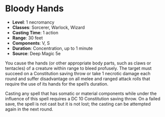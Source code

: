 # Bloody Hands

- **Level**: 1 necromancy
- **Classes**: Sorcerer, Warlock, Wizard
- **Casting Time**: 1 action
- **Range**: 30 feet
- **Components**: V, S
- **Duration**: Concentration, up to 1 minute
- **Source**: Deep Magic 5e

You cause the hands (or other appropriate body parts, such as claws or tentacles) of a creature within range to bleed profusely. The target must succeed on a Constitution saving throw or take 1 necrotic damage each round and suffer disadvantage on all melee and ranged attack rolls that require the use of its hands for the spell’s duration.

Casting any spell that has somatic or material components while under the influence of this spell requires a DC 10 Constitution saving throw. On a failed save, the spell is not cast but it is not lost; the casting can be attempted again in the next round.

